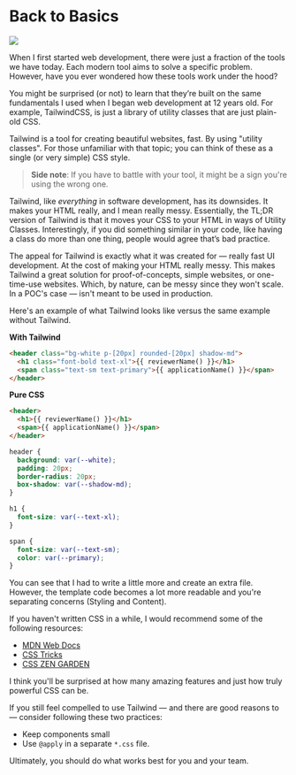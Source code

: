 # Back to Basics

<img class="cover-photo" src="https://images.ctfassets.net/kftzwdyauwt9/4HGPvb9dhHOzl8BVIah0ZG/af1d09bade2e153599c6c7d7c04bc33c/apple-art-2a-2x1.jpg?w=1920&q=90&fm=webp" />

When I first started web development, there were just a fraction of the tools we have today. Each modern tool aims to solve a specific problem. However, have you ever wondered how these tools work under the hood?

You might be surprised (or not) to learn that they’re built on the same fundamentals I used when I began web development at 12 years old. For example, TailwindCSS, is just a library of utility classes that are just plain-old CSS.

Tailwind is a tool for creating beautiful websites, fast. By using "utility classes". For those unfamiliar with that topic; you can think of these as a single (or very simple) CSS style.

> **Side note**: If you have to battle with your tool, it might be a sign you're using the wrong one.

Tailwind, like _everything_ in software development, has its downsides. It makes your HTML really, and I mean really messy. Essentially, the TL;DR version of Tailwind is that it moves your CSS to your HTML in ways of Utility Classes. Interestingly, if you did something similar in your code, like having a class do more than one thing, people would agree that’s bad practice.

The appeal for Tailwind is exactly what it was created for &mdash; really fast UI development. At the cost of making your HTML really messy. This makes Tailwind a great solution for proof-of-concepts, simple websites, or one-time-use websites. Which, by nature, can be messy since they won't scale. In a POC's case &mdash; isn't meant to be used in production.

Here's an example of what Tailwind looks like versus the same example without Tailwind.

**With Tailwind**

```html
<header class="bg-white p-[20px] rounded-[20px] shadow-md">
  <h1 class="font-bold text-xl">{{ reviewerName() }}</h1>
  <span class="text-sm text-primary">{{ applicationName() }}</span>
</header>
```

**Pure CSS**

```html
<header>
  <h1>{{ reviewerName() }}</h1>
  <span>{{ applicationName() }}</span>
</header>
```

```css
header {
  background: var(--white);
  padding: 20px;
  border-radius: 20px;
  box-shadow: var(--shadow-md);
}

h1 {
  font-size: var(--text-xl);
}

span {
  font-size: var(--text-sm);
  color: var(--primary);
}
```

You can see that I had to write a little more and create an extra file. However, the template code becomes a lot more readable and you're separating concerns (Styling and Content).

If you haven't written CSS in a while, I would recommend some of the following resources:

- [MDN Web Docs](https://developer.mozilla.org/en-US/docs/Web/CSS)
- [CSS Tricks](https://css-tricks.com/)
- [CSS ZEN GARDEN](https://www.csszengarden.com/)

I think you'll be surprised at how many amazing features and just how truly powerful CSS can be.

If you still feel compelled to use Tailwind &mdash; and there are good reasons to &mdash; consider following these two practices:

- Keep components small
- Use `@apply` in a separate `*.css` file.

Ultimately, you should do what works best for you and your team.
